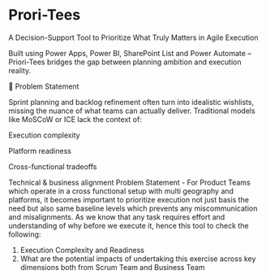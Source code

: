 # Prori-Tees
A Decision-Support Tool to Prioritize What Truly Matters in Agile Execution 

Built using Power Apps, Power BI, SharePoint List and Power Automate – Priori-Tees bridges the gap between planning ambition and execution reality.

🧠 Problem Statement 


Sprint planning and backlog refinement often turn into idealistic wishlists, missing the nuance of what teams can actually deliver. Traditional models like MoSCoW or ICE lack the context of:

Execution complexity

Platform readiness

Cross-functional tradeoffs

Technical & business alignment
Problem Statement - For Product Teams which operate in a cross functional setup with multi geography and platforms, it becomes important to prioritize execution not just basis the need but also same baseline levels which prevents any miscommunication and misalignments. 
As we know that any task requires effort and understanding of why before we execute it, hence this tool to check the following:
1. Execution Complexity and Readiness
2. What are the potential impacts of undertaking this exercise across key dimensions both from Scrum Team and Business Team
